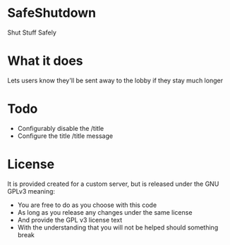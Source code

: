 # SafeShutdown
Shut Stuff Safely

# What it does
Lets users know they'll be sent away to the lobby if they stay much longer

# Todo
* Configurably disable the /title
* Configure the title /title message

# License
It is provided created for a custom server, but is released under the GNU GPLv3 meaning:
* You are free to do as you choose with this code
* As long as you release any changes under the same license
* And provide the GPL v3 license text
* With the understanding that you will not be helped should something break

